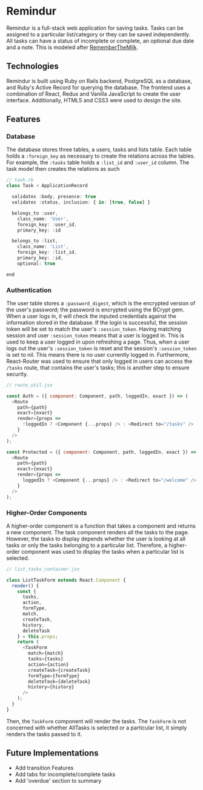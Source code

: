 # Remindur

Remindur is a full-stack web application for saving tasks. Tasks can be assigned to a particular list/category or they can be saved independently. All tasks can have a status of incomplete or complete, an optional due date and a note. This is modeled after [RememberTheMilk](https://www.rememberthemilk.com/).

## Technologies

Remindur is built using Ruby on Rails backend, PostgreSQL as a database, and Ruby's Active Record for querying the database. The frontend uses a combination of React, Redux and Vanilla JavaScript to create the user interface. Additionally, HTML5 and CSS3 were used to design the site.

## Features

### Database

The database stores three tables, a users, tasks and lists table. Each table holds a `:foreign_key` as necessary to create the relations across the tables. For example, the `:tasks` table holds a `:list_id` and `:user_id` column. The task model then creates the relations as such

```javascript
// task.rb
class Task < ApplicationRecord

  validates :body, presence: true
  validates :status, inclusion: { in: [true, false] }

  belongs_to :user,
    class_name: 'User',
    foreign_key: :user_id,
    primary_key: :id

  belongs_to :list,
    class_name: 'List',
    foreign_key: :list_id,
    primary_key: :id,
    optional: true

end
```

### Authentication

The user table stores a `:password_digest`, which is the encrypted version of the user's password; the password is encrypted using the BCrypt gem. When a user logs in, it will check the inputed credentials against the information stored in the database. If the login is successful, the session token will be set to match the user's `:session_token`. Having matching session and user `:session_token` means that a user is logged in. This is used to keep a user logged in upon refreshing a page. Thus, when a user logs out the user's `:session_token` is reset and the session's `:session_token` is set to nil. This means there is no user currently logged in. Furthermore, React-Router was used to ensure that only logged in users can access the `/tasks` route, that contains the user's tasks; this is another step to ensure security.

```javascript
// route_util.jsx

const Auth = ({ component: Component, path, loggedIn, exact }) => (
  <Route
    path={path}
    exact={exact}
    render={props =>
      !loggedIn ? <Component {...props} /> : <Redirect to="/tasks" />
    }
  />
);

const Protected = ({ component: Component, path, loggedIn, exact }) => (
  <Route
    path={path}
    exact={exact}
    render={props =>
      loggedIn ? <Component {...props} /> : <Redirect to="/welcome" />
    }
  />
);
```

### Higher-Order Components

A higher-order component is a function that takes a component and returns a new component. The task component renders all the tasks to the page. However, the tasks to display depends whether the user is looking at all tasks or only the tasks belonging to a particular list. Therefore, a higher-order component was used to display the tasks when a particular list is selected.

```javascript
// list_tasks_container.jsx

class ListTaskForm extends React.Component {
  render() {
    const {
      tasks,
      action,
      formType,
      match,
      createTask,
      history,
      deleteTask
    } = this.props;
    return (
      <TaskForm
        match={match}
        tasks={tasks}
        action={action}
        createTask={createTask}
        formType={formType}
        deleteTask={deleteTask}
        history={history}
      />
    );
  }
}
```

Then, the `TaskForm` component will render the tasks. The `TaskForm` is not concerned with whether AllTasks is selected or a particular list, it simply renders the tasks passed to it.

## Future Implementations

* Add transition Features
* Add tabs for incomplete/complete tasks
* Add 'overdue' section to summary
